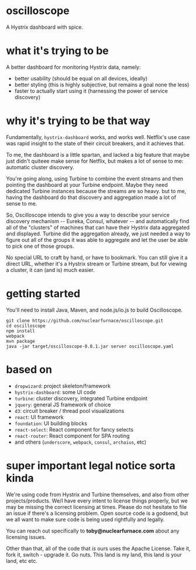 # oscilloscope
A Hystrix dashboard with spice.

# what it's trying to be
A better dashboard for monitoring Hystrix data, namely:

- better usability (should be equal on all devices, ideally)
- better styling (this is highly subjective, but remains a goal none the less)
- faster to actually start using it (harnessing the power of service discovery)

# why it's trying to be that way
Fundamentally, `hystrix-dashboard` works, and works well.  Netflix's use case was rapid insight to the state of their circuit breakers, and it achieves that.

To me, the dashboard is a little spartan, and lacked a big feature that maybe just didn't quiteee make sense for Netflix, but makes a lot of sense to me: automatic cluster discovery.

You're going along, using Turbine to combine the event streams and then pointing the dashboard at your Turbine endpoint.  Maybe they need dedicated Turbine instances because the streams are so heavy. but to me, having the dashboard do that discovery and aggregation made a lot of sense to me.

So, Oscilloscope intends to give you a way to describe your service discovery mechanism -- Eureka, Consul, whatever -- and automatically find all of the "clusters" of machines that can have their Hystrix data aggregated and displayed.  Turbine did the aggregation already, we just needed a way to figure out all of the groups it was able to aggregate and let the user be able to pick one of those groups.

No special URL to craft by hand, or have to bookmark.  You can still give it a direct URL, whether it's a Hystrix stream or Turbine stream, but for viewing a cluster, it can (and is) much easier.

# getting started
You'll need to install Java, Maven, and node.js/io.js to build Oscilloscope.

    git clone https://github.com/nuclearfurnace/oscilloscope.git
    cd oscilloscope
    npm install
    webpack
    mvn package
    java -jar target/oscilloscope-0.0.1.jar server oscilloscope.yaml

# based on
- `dropwizard`: project skeleton/framework
- `hystrix-dashboard`: some UI code
- `turbine`: cluster discovery, integrated Turbine endpoint
- `jquery`: general JS framework of choice
- `d3`: circuit breaker / thread pool visualizations
- `react`: UI framework
- `foundation`: UI building blocks
- `react-select`: React component for fancy selects
- `react-router`: React component for SPA routing
- and others (`underscore`, `webpack`, `consul`, `archaius`, etc)

# super important legal notice sorta kinda
We're using code from Hystrix and Turbine themselves, and also from other projects/products.  We/I have every intent to license things properly, but we may be missing the correct licensing at times.  Please do not hesitate to file an issue if there's a licensing problem.  Open source code is a godsend, but we all want to make sure code is being used rightfully and legally.

You can reach out specifically to __toby@nuclearfurnace.com__ about any licensing issues.

Other than that, all of the code that *is* ours uses the Apache License.  Take it, fork it, switch - upgrade it.  Go nuts.  This land is my land, this land is your land, etc etc.
